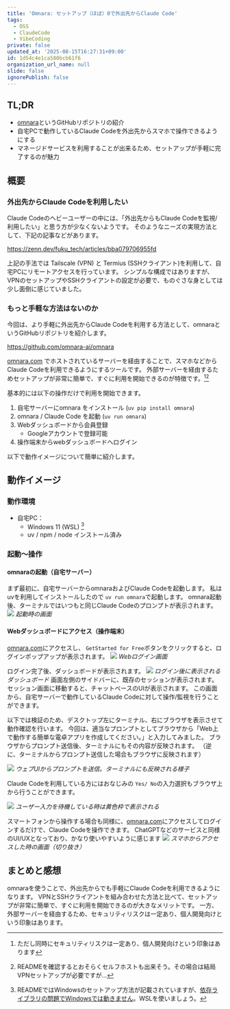 ```yaml
---
title: 'Omnara: セットアップ（ほぼ）0で外出先からClaude Code'
tags:
  - OSS
  - ClaudeCode
  - VibeCoding
private: false
updated_at: '2025-08-15T16:27:31+09:00'
id: 1d54c4e1ca580bcb61f6
organization_url_name: null
slide: false
ignorePublish: false
---
```


## TL;DR
- [omnara](https://github.com/omnara-ai/omnara)というGitHubリポジトリの紹介
- 自宅PCで動作しているClaude Codeを外出先からスマホで操作できるようにする
- マネージドサービスを利用することが出来るため、セットアップが手軽に完了するのが魅力


## 概要
### 外出先からClaude Codeを利用したい
Claude Codeのヘビーユーザーの中には、「外出先からもClaude Codeを監視/利用したい」と思う方が少なくないようです。
そのようなニーズの実現方法として、下記の記事などがあります。

https://zenn.dev/fuku_tech/articles/bba079706955fd

上記の手法では Tailscale (VPN) と Termius (SSHクライアント)を利用して、自宅PCにリモートアクセスを行っています。
シンプルな構成ではありますが、VPNのセットアップやSSHクライアントの設定が必要で、ものぐさな身としては少し面倒に感じていました。

### もっと手軽な方法はないのか
今回は、より手軽に外出先からClaude Codeを利用する方法として、omnaraというGitHubリポジトリを紹介します。

https://github.com/omnara-ai/omnara

[omnara.com](https://omnara.com) でホストされているサーバーを経由することで、スマホなどからClaude Codeを利用できるようにするツールです。
外部サーバーを経由するためセットアップが非常に簡単で、すぐに利用を開始できるのが特徴です。[^1][^2]

基本的には以下の操作だけで利用を開始できます。

1. 自宅サーバーにomnara をインストール (`uv pip install omnara`)
2. omnara / Claude Code を起動 (`uv run omnara`)
3. Webダッシュボードから会員登録
   - Googleアカウントで登録可能
4. 操作端末からwebダッシュボードへログイン

以下で動作イメージについて簡単に紹介します。

## 動作イメージ

### 動作環境
- 自宅PC：
  - Windows 11 (WSL) [^3]
  - uv / npm / node インストール済み

### 起動～操作

#### omnaraの起動（自宅サーバー）
まず最初に、自宅サーバーからomnaraおよびClaude Codeを起動します。
私はuvを利用してインストールしたので `uv run omnara`で起動します。
omnara起動後、ターミナルではいつもと同じClaude Codeのプロンプトが表示されます。
![](https://raw.githubusercontent.com/Junm0ri/tech_blog/main/images/omnara/boot-omnara.png)
*起動時の画面*

#### Webダッシュボードにアクセス（操作端末）
[omnara.com](https://omnara.com)にアクセスし、 `GetStarted for Free`ボタンをクリックすると、ログインポップアップが表示されます。
![](https://raw.githubusercontent.com/Junm0ri/tech_blog/main/images/omnara/login.png)
*Webログイン画面*

ログイン完了後、ダッシュボードが表示されます。
![](https://raw.githubusercontent.com/Junm0ri/tech_blog/main/images/omnara/dashboard.png)
*ログイン後に表示されるダッシュボード*
画面左側のサイドバーに、既存のセッションが表示されます。
セッション画面に移動すると、チャットベースのUIが表示されます。
この画面から、自宅サーバーで動作しているClaude Codeに対して操作/監視を行うことができます。

以下では検証のため、デスクトップ左にターミナル、右にブラウザを表示させて動作確認を行います。
今回は、適当なプロンプトとしてブラウザから「Web上で動作する簡単な電卓アプリを作成してください。」と入力してみました。
ブラウザからプロンプト送信後、ターミナルにもその内容が反映されます。
（逆に、ターミナルからプロンプト送信した場合もブラウザに反映されます）

![](https://raw.githubusercontent.com/Junm0ri/tech_blog/main/images/omnara/working.png)
*ウェブUIからプロンプトを送信。ターミナルにも反映される様子*

Claude Codeを利用している方にはおなじみの `Yes/ No`の入力選択もブラウザ上から行うことができます。

![](https://raw.githubusercontent.com/Junm0ri/tech_blog/main/images/omnara/question.png)
*ユーザー入力を待機している時は黄色枠で表示される*

スマートフォンから操作する場合も同様に、[omnara.com](https://omnara.com)にアクセスしてログインするだけで、Claude Codeを操作できます。
ChatGPTなどのサービスと同様のUI/UXとなっており、かなり使いやすいように感じます
![](https://raw.githubusercontent.com/Junm0ri/tech_blog/main/images/omnara/SP2.jpg)
*スマホからアクセスした時の画面（切り抜き）*


## まとめと感想
omnaraを使うことで、外出先からでも手軽にClaude Codeを利用できるようになります。
VPNとSSHクライアントを組み合わせた方法と比べて、セットアップが非常に簡単で、すぐに利用を開始できるのが大きなメリットです。
一方、外部サーバーを経由するため、セキュリティリスクは一定あり、個人開発向けという印象はあります。

[^1]: ただし同時にセキュリティリスクは一定あり、個人開発向けという印象はあります
[^2]: READMEを確認するとおそらくセルフホストも出来そう。その場合は結局VPNセットアップが必要ですが...
[^3]: READMEではWindowsのセットアップ方法が記載されていますが、[依存ライブラリの問題でWindowsでは動きません](https://github.com/omnara-ai/omnara/issues/72)。WSLを使いましょう。
